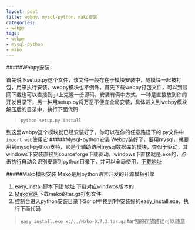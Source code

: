 ```yaml
---
layout: post
title: webpy、mysql-python、mako安装
categories: 
- webpy
tags:
- webpy
- mysql-python
- mako
---
```


#####Webpy安装

首先说下setup.py这个文件，该文件一般存在于模块安装中，随模块一起被打包，用来执行安装，webpy模块也不例外，首先下载webpy打包文件，可以到官网下载也可以直接到git上克隆一份源码，安装有俩中方式，一种是直接放到你的开发目录下，另一种用setup.py将万恶不便宜全局安装，具体进入到webpy模块解压后的目录中，执行下面代码
> `python setup.py install`

到这里webpy这个模块就已经安装好了，你可以在你的任意路径下的.py文件中`import web`使用它
#####Mysql-python安装
Webpy装好了，要用mysql，就要用到mysql-python支持，它是个辅助访问mysql数据库的模块，类似于驱动，其windows下安装直接到sourceforge下载驱动，windows下直接就是.exe的，点击执行自动会识别安装到python目录下，并可以全局使用，[下载地址](http://sourceforge.net/projects/mysql-python/files)

#####Mako模板安装
Mako是用python语言开发的开源模板引擎   
1. easy_install脚本下载 [地址](http://pypi.python.org/pypi/setuptools) 下载对应windwos版本的   
2. [Mako官网](http://www.makotemplates.org/)下载mako的tar.gz打包文件   
3. 控制台进入python安装目录下Script中找到1中安装好的easy_install.exe，执行下面代码
> `easy_install.exe x:/../Mako-0.7.3.tar.gz` tar包的存放路径可以随意
